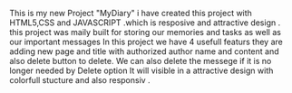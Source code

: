 This is my new Project "MyDiary" i have created this project with HTML5,CSS and JAVASCRIPT .which is resposive and attractive design .
this project was maily built for storing our memories and tasks as well as our important messages 
In this project we have 4 usefull featurs they are adding new page and title with authorized author name and content  and also delete button to delete.
We can also delete the messege if it is no longer needed by Delete option
It will visible in a attractive design with colorfull stucture and also responsiv .
